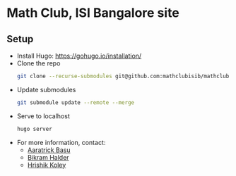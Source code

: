 # Math Club, ISI Bangalore site

## Setup

- Install Hugo: https://gohugo.io/installation/
- Clone the repo
  ```bash
  git clone --recurse-submodules git@github.com:mathclubisib/mathclubisib.github.io
  ```
- Update submodules
  ```bash
  git submodule update --remote --merge
  ```
- Serve to localhost
  ```bash
  hugo server
  ```
- For more information, contact:
  - [Aaratrick Basu](mailto:aaratrick.r2ab@gmail.com)
  - [Bikram Halder](mailto:bikram0x@outlook.com)
  - [Hrishik Koley](mailto:hrishik.math@outlook.com)
